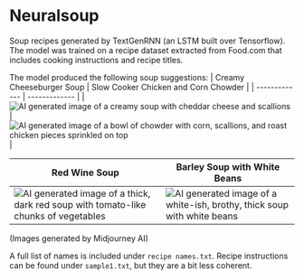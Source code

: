 # Neuralsoup
Soup recipes generated by TextGenRNN (an LSTM built over Tensorflow). The model was trained on a recipe dataset extracted from Food.com that includes cooking instructions and recipe titles.

The model produced the following soup suggestions:
| Creamy Cheeseburger Soup | Slow Cooker Chicken and Corn Chowder |
| ------------- | ------------- |
| <img src="https://cdn.discordapp.com/attachments/972347722772414464/1008511819180167288/aug_mic_creamy_cheeseburger_soup_79d116b3-28fa-48e9-99fc-5b152f188132.png" alt="AI generated image of a creamy soup with cheddar cheese and scallions">  | <img src="https://cdn.discordapp.com/attachments/972347722772414464/1008512898420707509/aug_mic_Slow_Cooker_Chicken_and_Corn_Chowder_231b2d25-3147-4736-b26b-51d3d2eaa361.png" alt="AI generated image of a bowl of chowder with corn, scallions, and roast chicken pieces sprinkled on top">  |

| Red Wine Soup  | Barley Soup with White Beans |
| ------------- | ------------- |
| <img src="https://cdn.discordapp.com/attachments/972347722772414464/1008505565309304872/Friste_red_wine_soup_ab95f549-0fe8-404b-95d8-4d9d10e8998c.png" alt="AI generated image of a thick, dark red soup with tomato-like chunks of vegetables">  | <img src="https://cdn.discordapp.com/attachments/972347722772414464/1008514663006355548/aug_mic_Barley_Soup_with_White_Beans_0f8173ee-ef6e-491a-95da-d1cf9b030b0b.png" alt="AI generated image of a white-ish, brothy, thick soup with white beans"> |

(Images generated by Midjourney AI)

A full list of names is included under `recipe names.txt`. 
Recipe instructions can be found under `sample1.txt`, but they are a bit less coherent.
